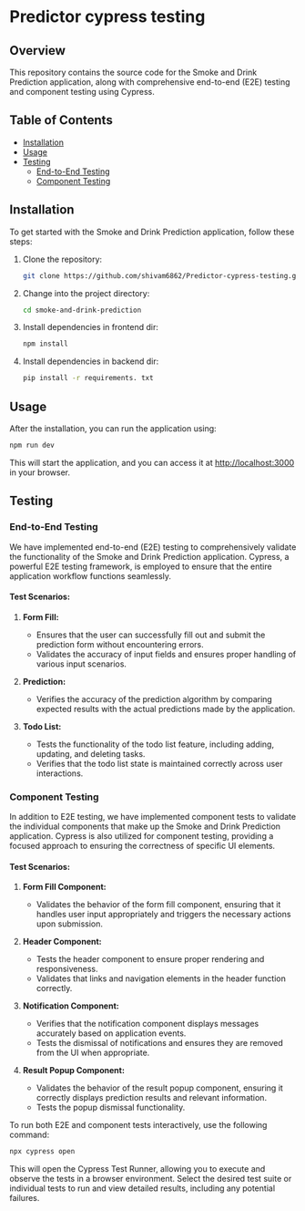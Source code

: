 # Predictor cypress testing

## Overview

This repository contains the source code for the Smoke and Drink Prediction application, along with comprehensive end-to-end (E2E) testing and component testing using Cypress.

## Table of Contents

- [Installation](#installation)
- [Usage](#usage)
- [Testing](#testing)
  - [End-to-End Testing](#end-to-end-testing)
  - [Component Testing](#component-testing)

## Installation

To get started with the Smoke and Drink Prediction application, follow these steps:

1. Clone the repository:

   ```bash
   git clone https://github.com/shivam6862/Predictor-cypress-testing.git
   ```

2. Change into the project directory:

   ```bash
   cd smoke-and-drink-prediction
   ```

3. Install dependencies in frontend dir:

   ```bash
   npm install
   ```

4. Install dependencies in backend dir:

   ```bash
   pip install -r requirements. txt
   ```

## Usage

After the installation, you can run the application using:

```bash
npm run dev
```

This will start the application, and you can access it at [http://localhost:3000](http://localhost:3000) in your browser.

## Testing

### End-to-End Testing

We have implemented end-to-end (E2E) testing to comprehensively validate the functionality of the Smoke and Drink Prediction application. Cypress, a powerful E2E testing framework, is employed to ensure that the entire application workflow functions seamlessly.

#### Test Scenarios:

1. **Form Fill:**

   - Ensures that the user can successfully fill out and submit the prediction form without encountering errors.
   - Validates the accuracy of input fields and ensures proper handling of various input scenarios.

2. **Prediction:**

   - Verifies the accuracy of the prediction algorithm by comparing expected results with the actual predictions made by the application.

3. **Todo List:**
   - Tests the functionality of the todo list feature, including adding, updating, and deleting tasks.
   - Verifies that the todo list state is maintained correctly across user interactions.

### Component Testing

In addition to E2E testing, we have implemented component tests to validate the individual components that make up the Smoke and Drink Prediction application. Cypress is also utilized for component testing, providing a focused approach to ensuring the correctness of specific UI elements.

#### Test Scenarios:

1. **Form Fill Component:**

   - Validates the behavior of the form fill component, ensuring that it handles user input appropriately and triggers the necessary actions upon submission.

2. **Header Component:**

   - Tests the header component to ensure proper rendering and responsiveness.
   - Validates that links and navigation elements in the header function correctly.

3. **Notification Component:**

   - Verifies that the notification component displays messages accurately based on application events.
   - Tests the dismissal of notifications and ensures they are removed from the UI when appropriate.

4. **Result Popup Component:**
   - Validates the behavior of the result popup component, ensuring it correctly displays prediction results and relevant information.
   - Tests the popup dismissal functionality.

To run both E2E and component tests interactively, use the following command:

```bash
npx cypress open
```

This will open the Cypress Test Runner, allowing you to execute and observe the tests in a browser environment. Select the desired test suite or individual tests to run and view detailed results, including any potential failures.
